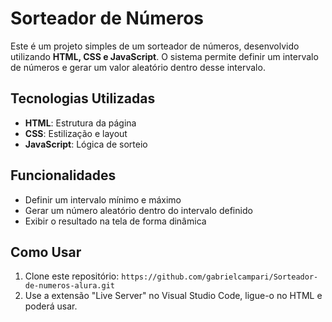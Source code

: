 # Sorteador de Números

Este é um projeto simples de um sorteador de números, desenvolvido utilizando **HTML, CSS e JavaScript**. O sistema permite definir um intervalo de números e gerar um valor aleatório dentro desse intervalo.

## Tecnologias Utilizadas
- **HTML**: Estrutura da página
- **CSS**: Estilização e layout
- **JavaScript**: Lógica de sorteio

## Funcionalidades
- Definir um intervalo mínimo e máximo
- Gerar um número aleatório dentro do intervalo definido
- Exibir o resultado na tela de forma dinâmica

## Como Usar
1. Clone este repositório:
   ```https://github.com/gabrielcampari/Sorteador-de-numeros-alura.git```
2. Use a extensão "Live Server" no Visual Studio Code, ligue-o no HTML e poderá usar.
